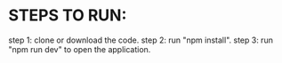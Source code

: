 <h1>STEPS TO RUN:</h1>
step 1: clone or download the code.
step 2: run "npm install".
step 3: run "npm run dev" to open the application.
